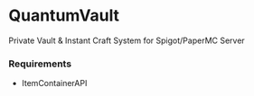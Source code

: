 # QuantumVault

Private Vault & Instant Craft System for Spigot/PaperMC Server

### Requirements
- ItemContainerAPI
